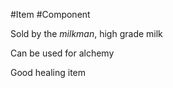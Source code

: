 ---
---

\#Item #Component 

Sold by the *milkman*, high grade milk

Can be used for alchemy

Good healing item

 
